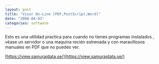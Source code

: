 ```yaml
---
layout: post
title: "Visor On-Line (PDF,PostScript,Word)"
date: "2008-04-03"
categories: software
---
```


Esto es una utilidad practica para cuando no tienes programas instalados , véase un servidor o una maquina recién estrenada y con maravillosos manuales en PDF que no puedes ver.

[https://view.samurajdata.se/](https://view.samurajdata.se/)
